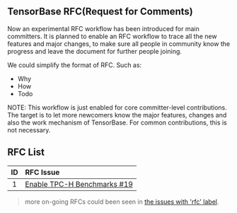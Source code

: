 TensorBase RFC(Request for Comments)
-------------------------------------

Now an experimental RFC workflow has been introduced for main committers. It is planned to enable an RFC workflow to trace all the new features and major changes, to make sure all people in community know the progress and leave the document for further people joining. 

We could simplify the format of RFC. Such as:

* Why
* How
* Todo

NOTE: This workflow is just enabled for core committer-level contributions. The target is to let more newcomers know the major features, changes and also the work mechanism of TensorBase. For common contributions, this is not necessary.


RFC List
--------
|   ID      |  RFC Issue                  |
|:---------:|:----------------------------|
| 1         | [Enable TPC-H Benchmarks #19](https://github.com/tensorbase/tensorbase/issues/19) |

> more on-going RFCs could been seen in [the issues with 'rfc' label](https://github.com/tensorbase/tensorbase/labels/engineering%2Frfc).